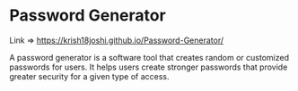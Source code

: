 # Password Generator

Link =>  https://krish18joshi.github.io/Password-Generator/

A password generator is a software tool that creates random or customized passwords for users. It helps users create stronger passwords that provide greater security for a given type of access.

